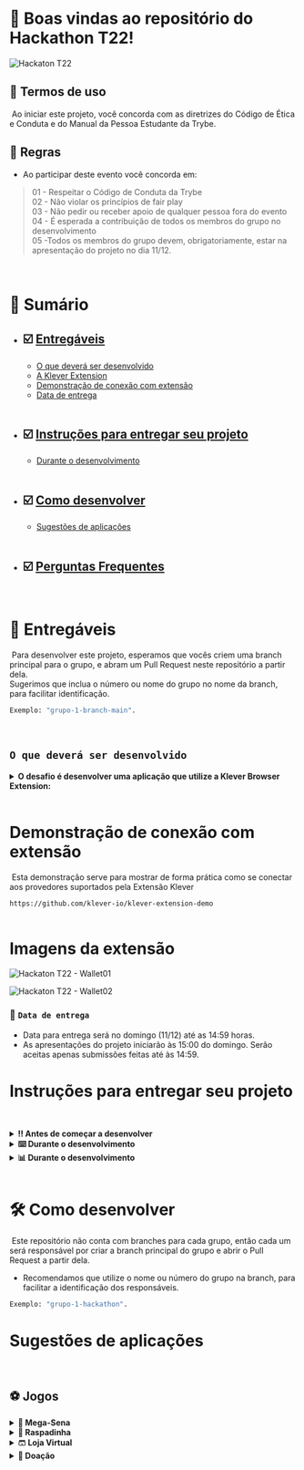 # 🔆 <strong>Boas vindas ao repositório do Hackathon T22!</strong>

![Hackaton T22](./readmeImg/06-LOGO.png)

## 🛑 <strong>Termos de uso</strong>
​
Ao iniciar este projeto, você concorda com as diretrizes do Código de Ética e Conduta e do Manual da Pessoa Estudante da Trybe.
​<br>


## 🚫 <strong>Regras </strong>
- Ao participar deste evento você concorda em:
> 01 - Respeitar o Código de Conduta da Trybe<br>
> 02 - Não violar os princípios de fair play<br>
> 03 - Não  pedir ou receber apoio de qualquer pessoa fora do evento<br>
> 04 -  É esperada a contribuição de todos os membros do grupo no desenvolvimento<br>
> 05 -Todos os membros do grupo devem, obrigatoriamente, estar na apresentação do projeto no dia 11/12.<br>
<br>

# <strong>📗 Sumário</strong>
- ## ☑️ [Entregáveis](#entregáveis)
  * [O que deverá ser desenvolvido](#o-que-deverá-ser-desenvolvido)
  * [A Klever Extension](#a-klever-extension)
  * [Demonstração de conexão com extensão](#demonstracao-de-conexao-com-extensão)
  * [Data de entrega](#data-de-entrega)
​<br><br>
- ## ☑️ [Instruções para entregar seu projeto](#instruções-para-entregar-seu-projeto)
  * [Durante o desenvolvimento](#durante-o-desenvolvimento)
​<br><br>
- ## ☑️ [Como desenvolver](#como-desenvolver)
  * [Sugestões de aplicações](#sugestões-de-aplicações)
​<br><br>
- ## ☑️ [Perguntas Frequentes](#perguntas-frequentes)
​
# 📝 Entregáveis
​
Para desenvolver este projeto, esperamos que vocês criem uma branch principal para o grupo, e abram um Pull Request neste repositório a partir dela.
​<br>
Sugerimos que inclua o número ou nome do grupo no nome da branch, para facilitar identificação. 
```bash
Exemplo: "grupo-1-branch-main".
```
​
## `O que deverá ser desenvolvido`
<details>
<summary><strong>O desafio é desenvolver uma aplicação que utilize a Klever Browser Extension:</strong></summary>
​

- A extensão permite que os usuários listem suas transações, recebam fundos, gerenciem 
várias contas, gerem e redefinam suas contas e, mais importante, integrem-no ao
KleverChain Explorer para visualizar cada transação.
​
- Devido as facilidades que a Klever Extension nos entrega, o objetivo é utilizar a criatividade
para desenvolver soluções para nosso dia-a-dia em que o usuário possa utilizar a
extension.
<br>

​
### `A Klever Extention`
​
Para efetuar o download da Klever extension:
```bash
1. Acesse a url: https://chrome.google.com/webstore/detail/klever-wallet/lmbifcmbofehdpolpdpnlcnanolnlkec
2. Certifique-se que está logado na conta gmail que você forneceu durante a inscrição para o Hackathon.
3. Crie seu login seguindo os comandos da extensão.
```

</details>
​

# Demonstração de conexão com extensão
​
Esta demonstração serve para mostrar de forma prática como se conectar aos provedores suportados pela Extensão Klever 
```bash
https://github.com/klever-io/klever-extension-demo
​
```

# Imagens da extensão
![Hackaton T22 - Wallet01](./readmeImg/walletImg.jpg) <br>

![Hackaton T22 - Wallet02](./readmeImg/walletImg2.jpg)

### 📆 `Data de entrega`
- Data para entrega será no domingo (11/12) até as 14:59 horas.<br>
- As apresentações do projeto iniciarão às 15:00 do domingo. Serão aceitas apenas submissões feitas até às 14:59.
​
# Instruções para entregar seu projeto
​<details>
<summary><strong>‼ Antes de começar a desenvolver</strong></summary>

1. Faça um clone do projeto
​
2. Crie uma branch principal para o grupo, a partir da main.
​
 * Sugerimos a utilização do nome ou número do grupo na branch principal para facilitar a identificação.
​
3. Faça alterações separadas por novas branchs criadas a partir da branch `branch-main-do-grupo`, criando uma nova branch para cada demanda
  * Verifique que você está na branch `branch-main-do-grupo`
    * Exemplo: `git branch`
    
  * Se não estiver, mude para a branch `branch-main-do-grupo`
    * Exemplo: `git checkout branch-main-do-grupo && git pull`
  * Agora, crie uma branch para a demanda que você vai desenvolver do seu projeto
    * Você deve criar uma branch com uma breve descrição da demanda a ser desenvolvida
    * Exemplo: `git checkout -b branch-main-do-grupo-cria-campo-de-input`
​
4. Adicione as mudanças ao _stage_ do Git e faça um `commit`
  * Verifique que as mudanças ainda não estão no _stage_
    * Exemplo: `git status` (devem aparecer listadas as novas alterações em vermelho)
  * Adicione o arquivo alterado ao _stage_ do Git
      * Exemplo:
        * `git add .` (adicionando todas as mudanças - _que estavam em vermelho_ - ao stage do Git)
        * `git status` (devem aparecer listadas as novas alterações em verde)
  * Faça seus `commit`
      * Exemplo:
        * `git commit -m 'cria componente de input`
        * `git status` (deve aparecer uma mensagem tipo _nothing to commit_ )
​
5. Adicione a sua branch com o novo `commit` ao repositório remoto
  * Usando o exemplo anterior: `git push -u origin branch-main-do-grupo-cria-campo-de-input`
​
6. Crie um novo `Pull Request` _(PR)_
  * Vá até a página de _Pull Requests_ do [repositório no GitHub]
  * Clique no botão verde _"New pull request"_
  * Clique na caixa de seleção _"Compare"_ e escolha a branch do grupo, `branch-main-do-grupo`, e a sua branch **com atenção**
  * Coloque um título para a sua _Pull Request_
    * Exemplo: _"[GRUPO XX] Cria tela de busca"_
  * Clique no botão verde _"Create pull request"_
  * Adicione uma descrição para o _Pull Request_ e clique no botão verde _"Create pull request"_
  * **Não se preocupe em preencher mais nada por enquanto!**
  * Volte até a [página de _Pull Requests_ do repositório] e confira que o seu _Pull Request_ está criado
​
7. Assim que aprovado por pelo menos duas pessoas do seu grupo e o _Linter_ estiver adereçado, acesse **SEU** _Pull Request_ e clique no botão _"Merge pull request"_
</details>
<details>
  <summary><strong>⌨️ Durante o desenvolvimento</strong></summary>

* Faça `commits` das alterações que você fizer no código regularmente
​
* Lembre-se de sempre após um (ou alguns) `commits` atualizar o repositório remoto
​
* Os comandos que você utilizará com mais frequência são:
​
1. `git status` _(para verificar o que está em vermelho - fora do stage - e o que está em verde - no stage)_
​
2. `git add` _(para adicionar arquivos ao stage do Git)_
​
3. `git commit` _(para criar um commit com os arquivos que estão no stage do Git)_
​
4. `git push -u nome-da-branch` _(para enviar o commit para o repositório remoto na primeira vez que fizer o `push` de uma nova branch)_
​
        * `git commit -m 'cria componente de input`
        * `git status` (deve aparecer uma mensagem tipo _nothing to commit_ )
​
5. Adicione a sua branch com o novo `commit` ao repositório remoto
  * Usando o exemplo anterior: `git push -u origin branch-main-do-grupo-cria-campo-de-input`
​
6. Crie um novo `Pull Request` _(PR)_
  * Vá até a página de _Pull Requests_ do [repositório no GitHub]
  * Clique no botão verde _"New pull request"_
  * Clique na caixa de seleção _"Compare"_ e escolha a branch do grupo, `branch-main-do-grupo`, e a sua branch **com atenção**
  * Coloque um título para a sua _Pull Request_
    * Exemplo: _"[branch-main-do-grupo] Cria tela de busca"_
  * Clique no botão verde _"Create pull request"_
  * Adicione uma descrição para o _Pull Request_ e clique no botão verde _"Create pull request"_
  * **Não se preocupe em preencher mais nada por enquanto!**
  * Volte até a [página de _Pull Requests_ do repositório] e confira que o seu _Pull Request_ está criado
  </details>


<details>
  <summary><strong>📊 Durante o desenvolvimento </strong></summary><br />

* Faça `commits` das alterações que você fizer no código regularmente
​
* Lembre-se de sempre após um (ou alguns) `commits` atualizar o repositório remoto
​
* Os comandos que você utilizará com mais frequência são:
​
1. `git status` _(para verificar o que está em vermelho - fora do stage - e o que está em verde - no stage)_
​
2. `git add` _(para adicionar arquivos ao stage do Git)_
​
3. `git commit` _(para criar um commit com os arquivos que estão no stage do Git)_
​
4. `git push -u nome-da-branch` _(para enviar o commit para o repositório remoto na primeira vez que fizer o `push` de uma nova branch)_
​
5. `git push` _(para enviar o commit para o repositório remoto após o passo anterior)_
</details>​

# 🛠 Como desenvolver
​
Este repositório não conta com branches para cada grupo, então cada um será responsável por criar a branch principal do grupo e abrir o Pull Request a partir dela.
​
- Recomendamos que utilize o nome ou número do grupo na branch, para facilitar a identificação dos responsáveis. 
```bash
Exemplo: "grupo-1-hackathon".
```
# Sugestões de aplicações
​
## ⚽️ Jogos

<details>
  <summary><strong>🤑 Mega-Sena </strong></summary><br />

- O jogador deve escolher 6 números dentre 60
- Deve ser feita uma transação para confirmar a aposta
- Com a aposta confirmada, exibir os números selecionados e executar o sorteio
- O usuário ganha se sair seus 6 números sorteados dentre os 60
- Caso tenha ganho, exibir para o usuário quanto ele ganhou e que uma
transação será feita com o valor
- Caso não ganhe exibir uma mensagem e uma opção para tentar novamente
</details>
<details>

  <summary><strong>🔖 Raspadinha </strong></summary><br />

- O jogador deve comprar uma raspadinha
- cada raspadinha possui 5 estrelas cinzas
- Deve ser feita uma transação para confirmar a compra
- Com a aposta confirmada, executar o sorteio
- O usuário ganha se sair 3 estrelas da mesma cor, teremos 3 possíveis cores
(azul, verde e amarelo)
- Caso tenha ganho, exibir para o usuário quanto ele ganhou e que uma
transação será feita com o valor
- Caso não ganhe exibir uma mensagem e uma opção para tentar novamente
</details>

<details>
  <summary><strong>🩳 Loja Virtual </strong></summary><br />

- Criar uma página com listagem de produtos
- Ao clicar em um produto deve ir para a página de detalhe do produto
- nome, images, descrição, valor, botão de compra
- Quando o usuário clicar para comprar, deve ser feita uma transação para confirmar a
compra
- Ao confirmar a transação deve exibir uma mensagem de confirmação de compra
</details>

<details>
  <summary><strong>🙏 Doação </strong></summary><br />

- Criar uma página para uma causa social instituição receber doação para uma causa
social
- imagens
- descrição e ações da causa
- quem apoia
- valor total já foi doado
- exibir últimas doações
- botão de doação
- O usuário pode doar através de uma transação
- Exibir uma mensagem de agradecimento
</details>


